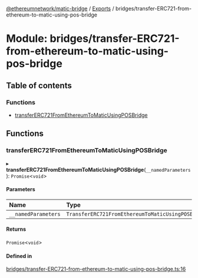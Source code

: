 [@ethereumnetwork/matic-bridge](../README.md) / [Exports](../modules.md) / bridges/transfer-ERC721-from-ethereum-to-matic-using-pos-bridge

# Module: bridges/transfer-ERC721-from-ethereum-to-matic-using-pos-bridge

## Table of contents

### Functions

- [transferERC721FromEthereumToMaticUsingPOSBridge](bridges_transfer_ERC721_from_ethereum_to_matic_using_pos_bridge.md#transfererc721fromethereumtomaticusingposbridge)

## Functions

### transferERC721FromEthereumToMaticUsingPOSBridge

▸ **transferERC721FromEthereumToMaticUsingPOSBridge**(`__namedParameters`): `Promise`<`void`\>

#### Parameters

| Name | Type |
| :------ | :------ |
| `__namedParameters` | `TransferERC721FromEthereumToMaticUsingPOSBridge` |

#### Returns

`Promise`<`void`\>

#### Defined in

[bridges/transfer-ERC721-from-ethereum-to-matic-using-pos-bridge.ts:16](https://github.com/KedziaPawel/matic-bridge/blob/916521d/src/bridges/transfer-ERC721-from-ethereum-to-matic-using-pos-bridge.ts#L16)
